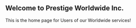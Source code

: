## Welcome to Prestige Worldwide Inc.

This is the home page for Users of our Worldwide services!

<script>
  window.intercomSettings = {
    app_id: "e3cmew4c",
    name: "Jane Doe", // Full name
    email: "customer@example.com", // Email address
    created_at: 1312182000 // Signup date as a Unix timestamp
  };
  </script>
<script>(function(){var w=window;var ic=w.Intercom;if(typeof ic==="function"){ic('reattach_activator');ic('update',intercomSettings);}else{var d=document;var i=function(){i.c(arguments)};i.q=[];i.c=function(args){i.q.push(args)};w.Intercom=i;function l(){var s=d.createElement('script');s.type='text/javascript';s.async=true;s.src='https://widget.intercom.io/widget/e3cmew4c';var x=d.getElementsByTagName('script')[0];x.parentNode.insertBefore(s,x);}if(w.attachEvent){w.attachEvent('onload',l);}else{w.addEventListener('load',l,false);}}})()</script>



